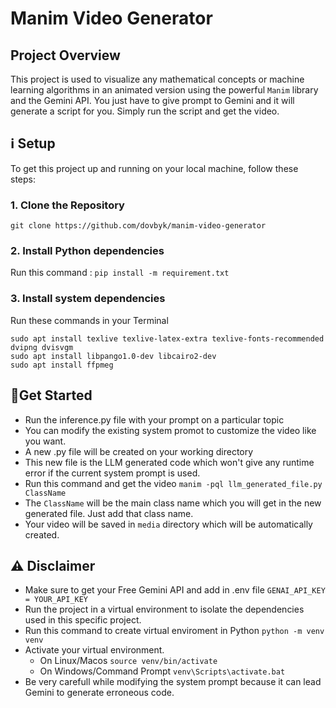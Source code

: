 # Manim Video Generator

## Project Overview

This project is used to visualize any mathematical concepts or machine learning algorithms in an animated version using the powerful `Manim` library and the Gemini API. You just have to give prompt to Gemini and it will generate a script for you. Simply run the script and get the video.

## ℹ️ Setup

To get this project up and running on your local machine, follow these steps:

### 1. Clone the Repository

`git clone https://github.com/dovbyk/manim-video-generator`

### 2. Install Python dependencies
Run this command : `pip install -m requirement.txt`

### 3. Install system dependencies
Run these commands in your Terminal
```
sudo apt install texlive texlive-latex-extra texlive-fonts-recommended dvipng dvisvgm
sudo apt install libpango1.0-dev libcairo2-dev
sudo apt install ffpmeg
```

## 🚀Get Started

* Run the inference.py file with your prompt on a particular topic
* You can modify the existing system promot to customize the video like you want.
* A new .py file will be created on your working directory
* This new file is the LLM generated code which won't give any runtime error if the current system prompt is used.
* Run this command and get the video `manim -pql llm_generated_file.py ClassName`
* The `ClassName` will be the main class name which you will get in the new generated file. Just add that class name.
* Your video will be saved in `media` directory which will be automatically created.



## ⚠️ Disclaimer
* Make sure to get your Free Gemini API and add in .env file `GENAI_API_KEY = YOUR_API_KEY`
* Run the project in a virtual environment to isolate the dependencies used in this specific project.
* Run this command to create virtual enviroment in Python `python -m venv venv`
* Activate your virtual environment.
  * On Linux/Macos `source venv/bin/activate`
  * On Windows/Command Prompt `venv\Scripts\activate.bat`
* Be very carefull while modifying the system prompt because it can lead Gemini to generate erroneous code.

